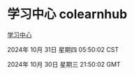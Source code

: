 # 学习中心 colearnhub
[学习中心](http://219.139.197.74:56308/colearnhub/)

2024年 10月 31日 星期四 05:50:02 CST

2024年 10月 30日 星期三 21:50:02 GMT
